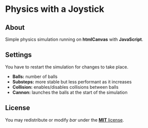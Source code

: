 # Physics with a Joystick
## About
Simple physics simulation running on **htmlCanvas** with **JavaScript**.

## Settings
You have to restart the simulation for changes to take place.
- **Balls:** number of balls
- **Substeps:** more stable but less performant as it increases
- **Collision:** enables/disables collisions between balls
- **Cannon:** launches the balls at the start of the simulation

## License
You may redistribute or modify *bar* under the [**MIT** license](LICENSE).